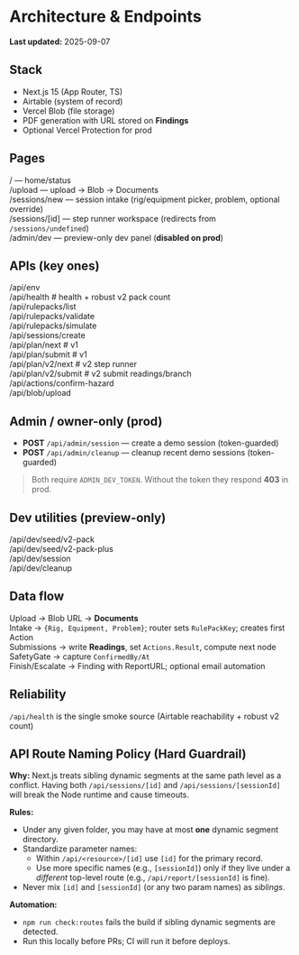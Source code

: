 # Architecture & Endpoints
**Last updated:** 2025-09-07

## Stack
- Next.js 15 (App Router, TS)
- Airtable (system of record)
- Vercel Blob (file storage)
- PDF generation with URL stored on **Findings**
- Optional Vercel Protection for prod

## Pages
/               — home/status  
/upload         — upload → Blob → Documents  
/sessions/new   — session intake (rig/equipment picker, problem, optional override)  
/sessions/[id]  — step runner workspace (redirects from `/sessions/undefined`)  
/admin/dev      — preview-only dev panel (**disabled on prod**)

## APIs (key ones)
/api/env  
/api/health                       # health + robust v2 pack count  
/api/rulepacks/list  
/api/rulepacks/validate  
/api/rulepacks/simulate  
/api/sessions/create  
/api/plan/next                    # v1  
/api/plan/submit                  # v1  
/api/plan/v2/next                 # v2 step runner  
/api/plan/v2/submit               # v2 submit readings/branch  
/api/actions/confirm-hazard  
/api/blob/upload

## Admin / owner-only (prod)
- **POST** `/api/admin/session`  — create a demo session (token-guarded)
- **POST** `/api/admin/cleanup`  — cleanup recent demo sessions (token-guarded)
> Both require `ADMIN_DEV_TOKEN`. Without the token they respond **403** in prod.

## Dev utilities (preview-only)
/api/dev/seed/v2-pack  
/api/dev/seed/v2-pack-plus  
/api/dev/session  
/api/dev/cleanup

## Data flow
Upload → Blob URL → **Documents**  
Intake → `{Rig, Equipment, Problem}`; router sets `RulePackKey`; creates first Action  
Submissions → write **Readings**, set `Actions.Result`, compute next node  
SafetyGate → capture `ConfirmedBy/At`  
Finish/Escalate → Finding with ReportURL; optional email automation

## Reliability
`/api/health` is the single smoke source (Airtable reachability + robust v2 count)

## API Route Naming Policy (Hard Guardrail)

**Why:** Next.js treats sibling dynamic segments at the same path level as a conflict. Having both `/api/sessions/[id]` and `/api/sessions/[sessionId]` will break the Node runtime and cause timeouts.

**Rules:**
- Under any given folder, you may have at most **one** dynamic segment directory.
- Standardize parameter names:
  - Within `/api/<resource>/[id]` use `[id]` for the primary record.
  - Use more specific names (e.g., `[sessionId]`) only if they live under a *different* top-level route (e.g., `/api/report/[sessionId]` is fine).
- Never mix `[id]` and `[sessionId]` (or any two param names) as *siblings*.

**Automation:**
- `npm run check:routes` fails the build if sibling dynamic segments are detected.
- Run this locally before PRs; CI will run it before deploys.